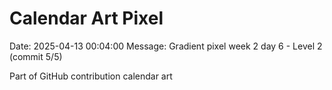 # Calendar Art Pixel

Date: 2025-04-13 00:04:00
Message: Gradient pixel week 2 day 6 - Level 2 (commit 5/5)

Part of GitHub contribution calendar art
